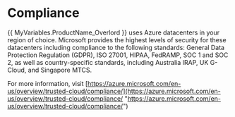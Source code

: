 # Compliance

{{ MyVariables.ProductName_Overlord }} uses Azure datacenters in your region of choice. Microsoft provides the highest levels of security for these datacenters including compliance to the following standards: General Data Protection Regulation (GDPR), ISO 27001, HIPAA, FedRAMP, SOC 1 and SOC 2, as well as country-specific standards, including Australia IRAP, UK G-Cloud, and Singapore MTCS.

For more information, visit [https://azure.microsoft.com/en-us/overview/trusted-cloud/compliance/](https://azure.microsoft.com/en-us/overview/trusted-cloud/compliance/ "https://azure.microsoft.com/en-us/overview/trusted-cloud/compliance/")